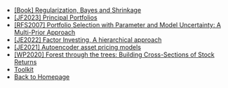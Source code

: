 - [[Book] Regularization, Bayes and Shrinkage](/factor_zoo/Shrinkage.md)
- [[JF2023] Principal Portfolios](/factor_zoo/principal_portfolios.md)
- [[RFS2007] Portfolio Selection with Parameter and Model Uncertainty: A Multi-Prior Approach](/factor_zoo/portfolio_selection_with_parameter_model_uncertainty.md)
- [[JE2022] Factor Investing, A hierarchical approach](/factor_zoo/A_Bayesian_hierarchical_approach.md)
- [[JE2021] Autoencoder asset pricing models](/factor_zoo/Autoencoder_asset_pricing.md)
- [[WP2020] Forest through the trees: Building Cross-Sections of Stock Returns](/factor_zoo/forest_through_the_trees.md)
- [Toolkit](/factor_zoo/toolkit/README.md)
- [Back to Homepage](README.md)